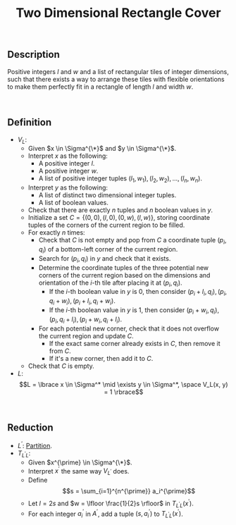 # $$\text{Two Dimensional Rectangle Cover}$$

<br>

## Description

Positive integers $l$ and $w$ and a list of rectangular tiles of integer dimensions, such that there exists a way to arrange these tiles with flexible orientations to make them perfectly fit in a rectangle of length $l$ and width $w$.

<br>

## Definition

- $V_L$:
  - Given $x \in \Sigma^{\*}$ and $y \in \Sigma^{\*}$.
  - Interpret $x$ as the following:
    - A positive integer $l$.
    - A positive integer $w$.
    - A list of positive integer tuples $(l_1, w_1), (l_2, w_2), ..., (l_n, w_n)$.
  - Interpret $y$ as the following:
    - A list of distinct two dimensional integer tuples.
    - A list of boolean values.
  - Check that there are exactly $n$ tuples and $n$ boolean values in $y$.
  - Initialize a set $C = \lbrace (0, 0), (l, 0), (0, w), (l, w) \rbrace$, storing coordinate tuples of the corners of the current region to be filled.
  - For exactly $n$ times:
    - Check that $C$ is not empty and pop from $C$ a coordinate tuple $(p_i, q_i)$ of a bottom-left corner of the current region.
    - Search for $(p_i, q_i)$ in $y$ and check that it exists.
    - Determine the coordinate tuples of the three potential new corners of the current region based on the dimensions and orientation of the $i$-th tile after placing it at $(p_i, q_i)$.
      - If the $i$-th boolean value in $y$ is $0$, then consider $(p_i+l_i, q_i), (p_i, q_i+w_i), (p_i+l_i, q_i+w_i)$.
      - If the $i$-th boolean value in $y$ is $1$, then consider $(p_i+w_i, q_i), (p_i, q_i+l_i), (p_i+w_i, q_i+l_i)$.
    - For each potential new corner, check that it does not overflow the current region and update $C$.
      - If the exact same corner already exists in $C$, then remove it from $C$.
      - If it's a new corner, then add it to $C$.
  - Check that $C$ is empty.
- $L$: $$L = \lbrace x \in \Sigma^* \mid \exists y \in \Sigma^*, \space V_L(x, y) = 1 \rbrace$$

<br>

## Reduction

- $L^{\prime}$: [Partition](Partition.md).
- $T_{L^{\prime}L}$:
  - Given $x^{\prime} \in \Sigma^{\*}$.
  - Interpret $x^{\prime}$ the same way $V_{L^{\prime}}$ does.
  - Define $$s = \sum_{i=1}^{n^{\prime}} a_i^{\prime}$$
  - Let $l = 2s$ and $w = \lfloor \frac{1}{2}s \rfloor$ in $T_{L^{\prime}L}(x^{\prime})$.
  - For each integer $a_i^{\prime}$ in $A^{\prime}$, add a tuple $(s, a_i^{\prime})$ to $T_{L^{\prime}L}(x^{\prime})$.
